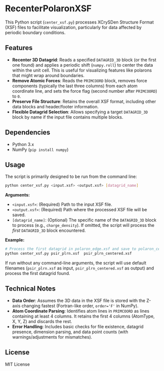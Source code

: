 # RecenterPolaronXSF

This Python script (`center_xsf.py`) processes XCrySDen Structure Format (XSF) files to facilitate visualization, particularly for data affected by periodic boundary conditions.

## Features

*   **Recenter 3D Datagrid**: Reads a specified `DATAGRID_3D` block (or the first one found) and applies a periodic shift (`numpy.roll`) to center the data within the unit cell. This is useful for visualizing features like polarons that might wrap around boundaries.
*   **Remove Atomic Forces**: Reads the `PRIMCOORD` block, removes force components (typically the last three columns) from each atom coordinate line, and sets the force flag (second number after `PRIMCOORD`) to `0`.
*   **Preserve File Structure**: Retains the overall XSF format, including other data blocks and header/footer information.
*   **Flexible Datagrid Selection**: Allows specifying a target `DATAGRID_3D` block by name if the input file contains multiple blocks.

## Dependencies

*   Python 3.x
*   NumPy (`pip install numpy`)

## Usage

The script is primarily designed to be run from the command line:

```bash
python center_xsf.py <input.xsf> <output.xsf> [datagrid_name]
```

**Arguments:**

*   `<input.xsf>`: (Required) Path to the input XSF file.
*   `<output.xsf>`: (Required) Path where the processed XSF file will be saved.
*   `[datagrid_name]`: (Optional) The specific name of the `DATAGRID_3D` block to process (e.g., `charge_density`). If omitted, the script will process the *first* `DATAGRID_3D` block encountered.

**Example:**

```bash
# Process the first datagrid in polaron_edge.xsf and save to polaron_centered.xsf
python center_xsf.py psir_plrn.xsf  psir_plrn_centered.xsf

```

If run without any command-line arguments, the script will use default filenames (`psir_plrn.xsf` as input, `psir_plrn_centered.xsf` as output) and process the first datagrid found.

## Technical Notes

*   **Data Order**: Assumes the 3D data in the XSF file is stored with the Z-axis changing fastest (Fortran-like order, `order='F'` in NumPy).
*   **Atom Coordinate Parsing**: Identifies atom lines in `PRIMCOORD` as lines containing at least 4 columns. It retains the first 4 columns (AtomType, X, Y, Z) and discards the rest.
*   **Error Handling**: Includes basic checks for file existence, datagrid presence, dimension parsing, and data point counts (with warnings/adjustments for mismatches).

## License

MIT License
